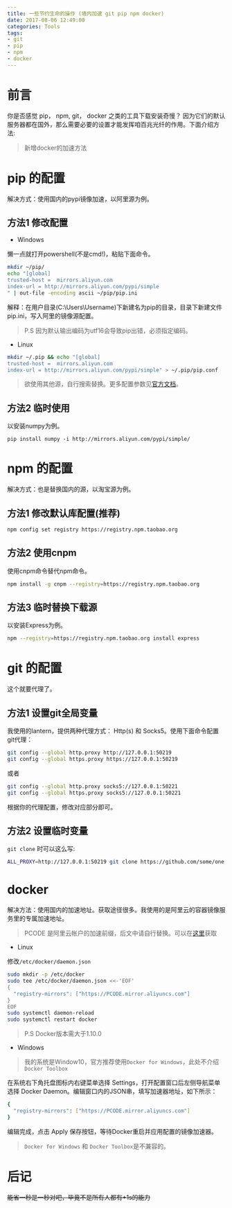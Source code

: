```yaml
---
title: 一些节约生命的操作 (墙内加速 git pip npm docker)
date: 2017-08-06 12:49:00
categories: Tools
tags: 
- git
- pip
- npm
- docker
---
```


# 前言

你是否感觉  pip， npm, git， docker 之类的工具下载安装奇慢？
因为它们的默认服务器都在国外，那么需要必要的设置才能发挥咱百兆光纤的作用。下面介绍方法:

> 新增docker的加速方法

# pip 的配置

解决方式：使用国内的pypi镜像加速，以阿里源为例。

## 方法1 修改配置

* Windows

懒一点就打开powershell(不是cmd!)，粘贴下面命令。

```sh
mkdir ~/pip/
echo "[global]
trusted-host =  mirrors.aliyun.com
index-url = http://mirrors.aliyun.com/pypi/simple
" | out-file -encoding ascii ~/pip/pip.ini
```

解释：在用户目录(C:\Users\Username)下新建名为pip的目录，目录下新建文件pip.ini，写入阿里的镜像源配置。

> P.S 因为默认输出编码为utf16会导致pip出错，必须指定编码。

* Linux

```sh
mkdir ~/.pip && echo "[global]
trusted-host =  mirrors.aliyun.com
index-url = http://mirrors.aliyun.com/pypi/simple" > ~/.pip/pip.conf
```

> 欲使用其他源，自行搜索替换。更多配置参数见[官方文档](http://www.pip-installer.org/en/latest/configuration.html)。

## 方法2 临时使用

以安装numpy为例。

```shell
pip install numpy -i http://mirrors.aliyun.com/pypi/simple/
```

# npm 的配置

解决方式：也是替换国内的源，以淘宝源为例。

## 方法1 修改默认库配置(推荐)

```sh
npm config set registry https://registry.npm.taobao.org
```

## 方法2 使用cnpm

使用cnpm命令替代npm命令。

```sh
npm install -g cnpm --registry=https://registry.npm.taobao.org
```

## 方法3 临时替换下载源

以安装Express为例。

```sh
npm --registry=https://registry.npm.taobao.org install express
```

# git 的配置

这个就要代理了。

## 方法1 设置git全局变量

我使用的lantern，提供两种代理方式： Http(s) 和 Socks5。使用下面命令配置git代理：

```sh
git config --global http.proxy http://127.0.0.1:50219
git config --global https.proxy https://127.0.0.1:50219
```

或者

```sh
git config --global http.proxy socks5://127.0.0.1:50221
git config --global https.proxy socks5://127.0.0.1:50221
```

根据你的代理配置，修改对应部分即可。

## 方法2 设置临时变量

`git clone` 时可以这么写:

```sh
ALL_PROXY=http://127.0.0.1:50219 git clone https://github.com/some/one.git
```

# docker

解决方法：使用国内的加速地址。获取途径很多。我使用的是阿里云的容器镜像服务里的专属加速地址。

> PCODE 是阿里云帐户的加速前缀，后文中请自行替换。可以在[这里](https://cr.console.aliyun.com/#/accelerator)获取

* Linux

修改`/etc/docker/daemon.json`

```sh 
sudo mkdir -p /etc/docker
sudo tee /etc/docker/daemon.json <<-'EOF'
{
  "registry-mirrors": ["https://PCODE.mirror.aliyuncs.com"]
}
EOF
sudo systemctl daemon-reload
sudo systemctl restart docker
```

> P.S Docker版本需大于1.10.0

* Windows

> 我的系统是Window10，官方推荐使用`Docker for Windows`，此处不介绍`Docker Toolbox`

在系统右下角托盘图标内右键菜单选择 Settings，打开配置窗口后左侧导航菜单选择 Docker Daemon。编辑窗口内的JSON串，填写加速器地址，如下所示：

```sh
{
  "registry-mirrors": ["https://PCODE.mirror.aliyuncs.com"]
}
```

编辑完成，点击 Apply 保存按钮，等待Docker重启并应用配置的镜像加速器。

> `Docker for Windows` 和 `Docker Toolbox`是不兼容的。

# 后记

~~能省一秒是一秒对吧，毕竟不是所有人都有+1s的能力~~